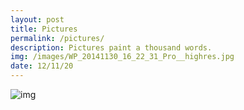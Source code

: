 ```yaml
---
layout: post
title: Pictures
permalink: /pictures/
description: Pictures paint a thousand words.
img: /images/WP_20141130_16_22_31_Pro__highres.jpg
date: 12/11/20
---
```




<img class="db" src="{{ page.img }}" alt="img"/>